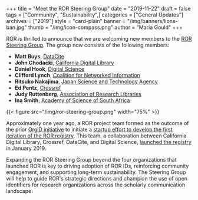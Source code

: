 +++
title = "Meet the ROR Steering Group"
date = "2019-11-22"
draft = false
tags = ["Community", "Sustainability",]
categories = ["General Updates"]
archives = ["2019"]
style = "card-plain"
banner = "/img/banners/lions-ban.jpg"
thumb = "/img/icon-compass.png"
author = "Maria Gould"
+++

ROR is thrilled to announce that we are welcoming new members to the [ROR Steering Group](https://ror.org/about/#steering-group). The group now consists of the following members:

-   **Matt Buys**, [DataCite](https://ror.org/04wxnsj81)
-   **John Chodacki**, [California Digital Library](https://ror.org/03yrm5c26)
-   **Daniel Hook**, [Digital Science](https://ror.org/02ktfc112)
-   **Clifford Lynch**, [Coalition for Networked Information](https://ror.org/043fjtb89)
-   **Ritsuko Nakajima**, [Japan Science and Technology Agency](https://ror.org/00097mb19)
-   **Ed Pentz**, [Crossref](https://ror.org/02twcfp32)
-   **Judy Ruttenberg**, [Association of Research Libraries](https://ror.org/053mpbz30)
-   **Ina Smith**, [Academy of Science of South Africa](https://ror.org/02qsf1r97)

{{< figure src="/img/ror-steering-group.png" width="75%" >}}

Approximately one year ago, a ROR project team formed as the outcome of the prior [OrgID initiative](https://ror.org/about/#history) to initiate a [startup effort to develop the first iteration of the ROR registry](https://ror.org/blog/2018-12-02-the-ror-of-the-crowd/). This team, a collaboration between California Digital Library, Crossref, DataCite, and Digital Science, [launched the registry](https://ror.org/blog/2019-02-10-announcing-first-ror-prototype/) in January 2019.

Expanding the ROR Steering Group beyond the four organizations that launched ROR is key to driving adoption of ROR IDs, reinforcing community engagement, and supporting long-term sustainability. The Steering Group will help to guide ROR's strategic directions and champion the use of open identifiers for research organizations across the scholarly communication landscape.   
